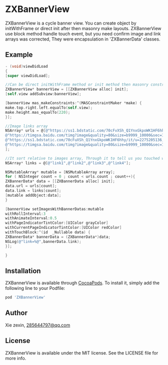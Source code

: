 # ZXBannerView
ZXBannerView is a cycle banner view. You can create object by initWithFrame or direct init after then masonry make layouts. ZXBannerView use block method handle touch event, but you need confirm image and link arrays was corrected,  They were encapsulation in 'ZXBannerData' classes.

## Example
```Objective-C
- (void)viewDidLoad
{
[super viewDidLoad];

//Can be direct initWithFrame method or init method then masonry constraint.
ZXBannerView* bannerView = [[ZXBannerView alloc] init];
[self.view addSubview:bannerView];

[bannerView mas_makeConstraints:^(MASConstraintMaker *make) {
make.top.right.left.equalTo(self.view);
make.height.mas_equalTo(220);
}];

//Image links array
NSArray* urls = @[@"https://ss1.bdstatic.com/70cFvXSh_Q1YnxGkpoWK1HF6hhy/it/u=3632476635,370760416&fm=27&gp=0.jpg",
@"https://timgsa.baidu.com/timg?image&quality=80&size=b9999_10000&sec=1520944054455&di=cc47835e24392e6ffa51463539524301&imgtype=0&src=http%3A%2F%2Fpic2.ooopic.com%2F10%2F57%2F50%2F93b1OOOPIC4d.jpg",
@"https://ss1.bdstatic.com/70cFuXSh_Q1YnxGkpoWK1HF6hhy/it/u=2275205136,3989077551&fm=27&gp=0.jpg",
@"https://timgsa.baidu.com/timg?image&quality=80&size=b9999_10000&sec=1521024592371&di=f05bd0d4e516f152bf7587ac7c8ebf5b&imgtype=0&src=http%3A%2F%2Fimg.zcool.cn%2Fcommunity%2F01164155448e950000019ae95d8b93.jpg"
];

//It sort relative to images array, Through it to tell us you touched which image.
NSArray* links = @[@"link1",@"link2",@"link3",@"link4"];

NSMutableArray* mutable = [NSMutableArray array];
for ( NSInteger count = 0 ; count < urls.count ; count++){
ZXBannerData* data = [[ZXBannerData alloc] init];
data.url = urls[count];
data.link = links[count];
[mutable addObject:data];
}

[bannerView setImagesWithBannerDatas:mutable
withRollInterval:3
withAnimateInterval:0.5
withPageIndicatorTintColor:[UIColor grayColor]
withCurrentPageIndicatorTintColor:[UIColor redColor]
withTouchBlock:^(id  _Nullable data) {
ZXBannerData* bannerData = (ZXBannerData*)data;
NSLog(@"link=%@",bannerData.link);
}];

}
```

## Installation

ZXBannerView is available through [CocoaPods](http://cocoapods.org). To install
it, simply add the following line to your Podfile:

```ruby
pod 'ZXBannerView'
```

## Author

Xie zexin, 285644797@qq.com

## License

ZXBannerView is available under the MIT license. See the LICENSE file for more info.

